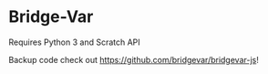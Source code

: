 # Bridge-Var

Requires Python 3 and Scratch API

Backup code check out https://github.com/bridgevar/bridgevar-js!
